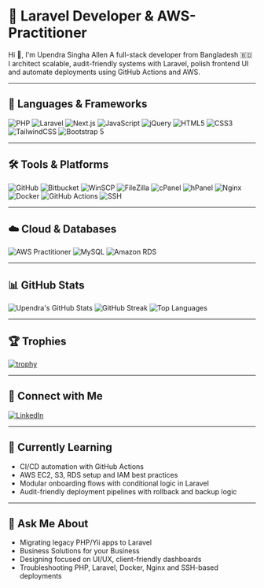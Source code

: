 # 🚀 Laravel Developer & AWS-Practitioner

Hi 👋, I'm Upendra Singha Allen 
A full-stack developer from Bangladesh 🇧🇩  
I architect scalable, audit-friendly systems with Laravel, polish frontend UI and automate deployments using GitHub Actions and AWS.

---

## 🧰 Languages & Frameworks

![PHP](https://img.shields.io/badge/PHP-777BB4?style=for-the-badge&logo=php&logoColor=white)
![Laravel](https://img.shields.io/badge/Laravel-FF2D20?style=for-the-badge&logo=laravel&logoColor=white)
![Next.js](https://img.shields.io/badge/Next.js-000000?style=for-the-badge&logo=nextdotjs&logoColor=white)
![JavaScript](https://img.shields.io/badge/JavaScript-F7DF1E?style=for-the-badge&logo=javascript&logoColor=black)
![jQuery](https://img.shields.io/badge/jQuery-0769AD?style=for-the-badge&logo=jquery&logoColor=white)
![HTML5](https://img.shields.io/badge/HTML5-E34F26?style=for-the-badge&logo=html5&logoColor=white)
![CSS3](https://img.shields.io/badge/CSS3-1572B6?style=for-the-badge&logo=css3&logoColor=white)
![TailwindCSS](https://img.shields.io/badge/TailwindCSS-38B2AC?style=for-the-badge&logo=tailwind-css&logoColor=white)
![Bootstrap 5](https://img.shields.io/badge/Bootstrap-7952B3?style=for-the-badge&logo=bootstrap&logoColor=white)


---

## 🛠️ Tools & Platforms

![GitHub](https://img.shields.io/badge/GitHub-181717?style=for-the-badge&logo=github&logoColor=white)
![Bitbucket](https://img.shields.io/badge/Bitbucket-0052CC?style=for-the-badge&logo=bitbucket&logoColor=white)
![WinSCP](https://img.shields.io/badge/WinSCP-00BFFF?style=for-the-badge&logo=windows&logoColor=white)
![FileZilla](https://img.shields.io/badge/FileZilla-BF0000?style=for-the-badge&logo=filezilla&logoColor=white)
![cPanel](https://img.shields.io/badge/cPanel-FF6C2C?style=for-the-badge&logo=cpanel&logoColor=white)
![hPanel](https://img.shields.io/badge/hPanel-FF6C2C?style=for-the-badge&logo=hostinger&logoColor=white)
![Nginx](https://img.shields.io/badge/Nginx-009639?style=for-the-badge&logo=nginx&logoColor=white)
![Docker](https://img.shields.io/badge/Docker-2496ED?style=for-the-badge&logo=docker&logoColor=white)
![GitHub Actions](https://img.shields.io/badge/GitHub_Actions-2088FF?style=for-the-badge&logo=github-actions&logoColor=white)
![SSH](https://img.shields.io/badge/SSH-000000?style=for-the-badge&logo=gnubash&logoColor=white)

---

## ☁️ Cloud & Databases

![AWS Practitioner](https://img.shields.io/badge/AWS_Practitioner-232F3E?style=for-the-badge&logo=amazon-aws&logoColor=white)
![MySQL](https://img.shields.io/badge/MySQL-4479A1?style=for-the-badge&logo=mysql&logoColor=white)
![Amazon RDS](https://img.shields.io/badge/Amazon_RDS-527FFF?style=for-the-badge&logo=amazonrds&logoColor=white)

---

## 📊 GitHub Stats

![Upendra's GitHub Stats](https://github-readme-stats.vercel.app/api?username=lenymode&show_icons=true&theme=radical)
![GitHub Streak](https://github-readme-streak-stats.herokuapp.com/?user=lenymode&theme=dark)
![Top Languages](https://github-readme-stats.vercel.app/api/top-langs/?username=lenymode&layout=compact)

---

## 🏆 Trophies

[![trophy](https://github-profile-trophy.vercel.app/?username=lenymode&theme=algolia)](https://github.com/ryo-ma/github-profile-trophy)

---

## 🔗 Connect with Me

[![LinkedIn](https://img.shields.io/badge/LinkedIn-Upendra-blue?style=for-the-badge&logo=linkedin)](https://www.linkedin.com/in/allensingha/)

---

## 🧠 Currently Learning

- CI/CD automation with GitHub Actions  
- AWS EC2, S3, RDS setup and IAM best practices  
- Modular onboarding flows with conditional logic in Laravel  
- Audit-friendly deployment pipelines with rollback and backup logic

---

## 💬 Ask Me About

- Migrating legacy PHP/Yii apps to Laravel  
- Business Solutions for your Business
- Designing focused on UI/UX, client-friendly dashboards  
- Troubleshooting PHP, Laravel, Docker, Nginx and SSH-based deployments
